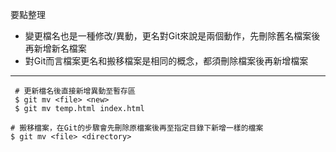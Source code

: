 要點整理
- 變更檔名也是一種修改/異動，更名對Git來說是兩個動作，先刪除舊名檔案後再新增新名檔案
- 對Git而言檔案更名和搬移檔案是相同的概念，都須刪除檔案後再新增檔案

---

```
 # 更新檔名後直接新增異動至暫存區 
 $ git mv <file> <new> 
 $ git mv temp.html index.html
```

```
# 搬移檔案，在Git的步驟會先刪除原檔案後再至指定目錄下新增一樣的檔案
$ git mv <file> <directory>
```